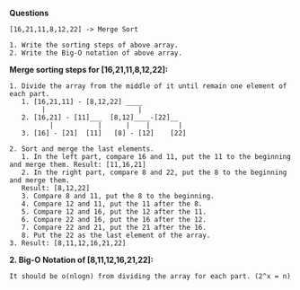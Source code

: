 **Questions**

    [16,21,11,8,12,22] -> Merge Sort

    1. Write the sorting steps of above array.
    2. Write the Big-O notation of above array.

**Merge sorting steps for [16,21,11,8,12,22]:**

    1. Divide the array from the middle of it until remain one element of each part.
       1. [16,21,11] - [8,12,22] ____
            |                       |
       2. [16,21] - [11]___  [8,12]____-[22]__
              |           |      |    |       |
       3. [16] - [21]  [11]   [8] - [12]    [22]

    2. Sort and merge the last elements.
       1. In the left part, compare 16 and 11, put the 11 to the beginning and merge them. Result: [11,16,21]
       2. In the right part, compare 8 and 22, put the 8 to the beginning and merge them.
       Result: [8,12,22]
       3. Compare 8 and 11, put the 8 to the beginning.
       4. Compare 12 and 11, put the 11 after the 8.
       5. Compare 12 and 16, put the 12 after the 11.
       6. Compare 22 and 16, put the 16 after the 12.
       7. Compare 22 and 21, put the 21 after the 16.
       8. Put the 22 as the last element of the array.
    3. Result: [8,11,12,16,21,22]

**2. Big-O Notation of [8,11,12,16,21,22]:**

    It should be o(nlogn) from dividing the array for each part. (2^x = n)
